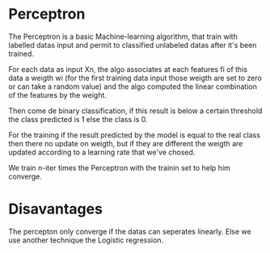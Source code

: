
# Perceptron

The Perceptron is a basic Machine-learning algorithm, that train with labelled datas input and permit to classified unlabeled datas after it's been trained.

For each data as input Xn, the algo associates at each features fi
of this data a weigth wi (for the first training data input those weigth are set to zero
or can take a random value) and the algo computed the linear combination of the features
by the weight.

Then come de binary classification, if this result is below a certain threshold
the class predicted is 1 else the class is 0.

For the training if the result predicted by the model is equal to the real class then there no update on weigth,
but if they are different the weigth are updated according to a learning rate that we've chosed.

We train n-iter times the Perceptron with the trainin set to help him converge.


# Disavantages

The percepton only converge if the datas can seperates linearly.
Else we use another technique the Logistic regression.
